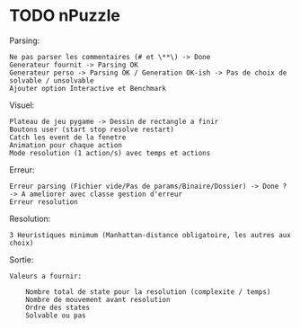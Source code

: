 # TODO nPuzzle

Parsing: 

	Ne pas parser les commentaires (# et \**\) -> Done
	Generateur fournit -> Parsing OK
	Generateur perso -> Parsing OK / Generation OK-ish -> Pas de choix de solvable / unsolvable
	Ajouter option Interactive et Benchmark

Visuel:
	
	Plateau de jeu pygame -> Dessin de rectangle a finir
	Boutons user (start stop resolve restart)
	Catch les event de la fenetre
	Animation pour chaque action
	Mode resolution (1 action/s) avec temps et actions

Erreur:

	Erreur parsing (Fichier vide/Pas de params/Binaire/Dossier) -> Done ? -> A ameliorer avec classe gestion d'erreur
	Erreur resolution

Resolution:

	3 Heuristiques minimum (Manhattan-distance obligatoire, les autres aux choix)


Sortie:

	Valeurs a fournir:

		Nombre total de state pour la resolution (complexite / temps)
		Nombre de mouvement avant resolution
		Ordre des states
		Solvable ou pas

	

